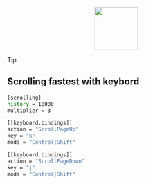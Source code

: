 

<p align="center">
  <img src="https://i.imgur.com/uSVMDj4.png" alt="" width=100>
</p>

>[!TIP]
> <h2 align="left">Scrolling fastest with keybord</h2>

```sh
[scrolling]
history = 10000
multiplier = 3

[[keyboard.bindings]]
action = "ScrollPageUp"
key = "k"
mods = "Control|Shift"

[[keyboard.bindings]]
action = "ScrollPageDown"
key = "j"
mods = "Control|Shift"

```

